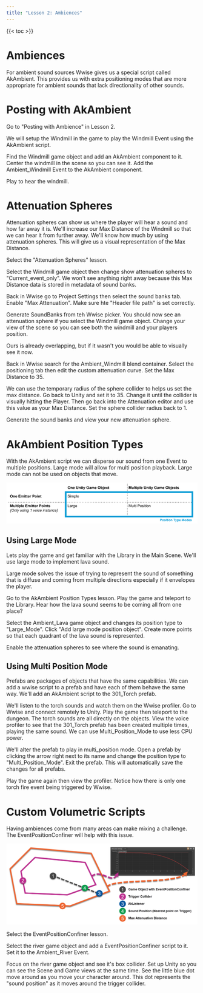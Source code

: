 ```yaml
---
title: "Lesson 2: Ambiences"
---
```


{{< toc >}}

# Ambiences

For ambient sound sources Wwise gives us a special script called AkAmbient. This provides us with extra positioning modes that are more appropriate for ambient sounds that lack directionality of other sounds.

# Posting with AkAmbient

Go to "Posting with Ambience" in Lesson 2.

We will setup the Windmill in the game to play the Windmill Event using the AkAmbient script.

Find the Windmill game object and add an AkAmbient component to it. Center the windmill in the scene so you can see it. Add the Ambient_Windmill Event to the AkAmbient component.

Play to hear the windmill.

# Attenuation Spheres

Attenuation spheres can show us where the player will hear a sound and how far away it is. We'll increase our Max Distance of the Windmill so that we can hear it from further away. We'll know how much by using attenuation spheres. This will give us a visual representation of the Max Distance.

Select the "Attenuation Spheres" lesson.

Select the Windmill game object then change show attenuation spheres to "Current_event_only". We won't see anything right away because this Max Distance data is stored in metadata of sound banks.

Back in Wwise go to Project Settings then select the sound banks tab. Enable "Max Attenuation". Make sure hte "Header file path" is set correctly.

Generate SoundBanks from teh Wwise picker. You should now see an attenuation sphere if you select the Windmill game object. Change your view of the scene so you can see both the windmill and your players position.

Ours is already overlapping, but if it wasn't you would be able to visually see it now.

Back in Wwise search for the Ambient_Windmill blend container. Select the positioning tab then edit the custom attenuation curve. Set the Max Distance to 35.

We can use the temporary radius of the sphere collider to helps us set the max distance. Go back to Unity and set it to 35. Change it until the collider is visually hitting the Player. Then go back into the Attenuation editor and use this value as your Max Distance. Set the sphere collider radius back to 1.

Generate the sound banks and view your new attenuation sphere.

# AkAmbient Position Types

With the AkAmbient script we can disperse our sound from one Event to multiple positions. Large mode will allow for multi position playback. Large mode can not be used on objects that move.

<img src="positions.png" style="background:#78e2a0">

## Using Large Mode

Lets play the game and get familiar with the Library in the Main Scene. We'll use large mode to implement lava sound.

Large mode solves the issue of trying to represent the sound of something that is diffuse and coming from multiple directions especially if it envelopes the player.

Go to the AkAmbient Position Types lesson. Play the game and teleport to the Library. Hear how the lava sound seems to be coming all from one place?

Select the Ambient_Lava game object and changes its position type to "Large_Mode". Click "Add large mode position object". Create more points so that each quadrant of the lava sound is represented.

Enable the attenuation spheres to see where the sound is emanating.

## Using Multi Position Mode

Prefabs are packages of objects that have the same capabilities. We can add a wwise script to a prefab and have each of them behave the same way. We'll add an AkAmbient script to the 301_Torch prefab.

We'll listen to the torch sounds and watch them on the Wwise profiler. Go to Wwise and connect remotely to Unity. Play the game then teleport to the dungeon. The torch sounds are all directly on the objects. View the voice profiler to see that the 301_Torch prefab has been created multiple times, playing the same sound. We can use Multi_Position_Mode to use less CPU power.

We'll alter the prefab to play in multi_position mode. Open a prefab by clicking the arrow right next to its name and change the position type to "Multi_Position_Mode". Exit the prefab. This will automatically save the changes for all prefabs.

Play the game again then view the profiler. Notice how there is only one torch fire event being triggered by Wwise.

# Custom Volumetric Scripts

Having ambiences come from many areas can make mixing a challenge. The EventPositionConfiner will help with this issue.

<img src="EventPositionConfiner.png"  style="background:#78e2a0">

Select the EventPositionConfiner lesson.

Select the river game object and add a EventPositionConfiner script to it. Set it to the Ambient_River Event.

Focus on the river game object and see it's box collider. Set up Unity so you can see the Scene and Game views at the same time. See the little blue dot move around as you move your character around. This dot represents the "sound position" as it moves around the trigger collider.
